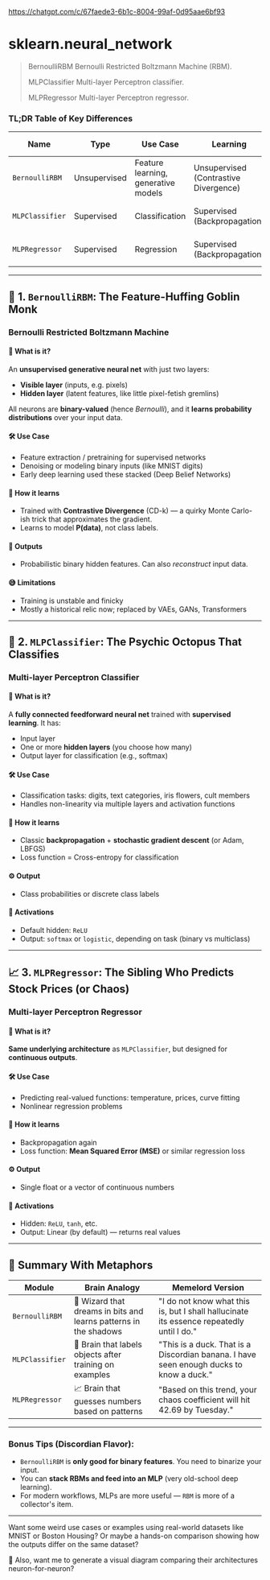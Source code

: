 https://chatgpt.com/c/67faede3-6b1c-8004-99af-0d95aae6bf93

# sklearn.neural_network
> BernoulliRBM Bernoulli Restricted Boltzmann Machine (RBM).
>
> MLPClassifier Multi-layer Perceptron classifier.
>
> MLPRegressor Multi-layer Perceptron regressor.

### TL;DR Table of Key Differences

| **Name** | **Type** | **Use Case** | **Learning** | **Layer Type** | **Output** | **Activation** |
|----------|----------|--------------|--------------|----------------|------------|----------------|
| `BernoulliRBM` | Unsupervised | Feature learning, generative models | Unsupervised (Contrastive Divergence) | One hidden layer | Binary activations | Logistic (sigmoid) |
| `MLPClassifier` | Supervised | Classification | Supervised (Backpropagation) | Multi-layer (deep) | Probabilities / Class labels | ReLU / tanh / logistic |
| `MLPRegressor` | Supervised | Regression | Supervised (Backpropagation) | Multi-layer (deep) | Continuous values | ReLU / tanh / logistic |

---

## 🔮 1. `BernoulliRBM`: The Feature-Huffing Goblin Monk
### Bernoulli Restricted Boltzmann Machine

#### 🧠 What is it?
An **unsupervised generative neural net** with just two layers:
- **Visible layer** (inputs, e.g. pixels)
- **Hidden layer** (latent features, like little pixel-fetish gremlins)

All neurons are **binary-valued** (hence *Bernoulli*), and it **learns probability distributions** over your input data.

#### 🛠️ Use Case
- Feature extraction / pretraining for supervised networks
- Denoising or modeling binary inputs (like MNIST digits)
- Early deep learning used these stacked (Deep Belief Networks)

#### 🔄 How it learns
- Trained with **Contrastive Divergence** (CD-k) — a quirky Monte Carlo-ish trick that approximates the gradient.
- Learns to model **P(data)**, not class labels.

#### 🎯 Outputs
- Probabilistic binary hidden features. Can also *reconstruct* input data.

#### 😅 Limitations
- Training is unstable and finicky
- Mostly a historical relic now; replaced by VAEs, GANs, Transformers

---

## 🧱 2. `MLPClassifier`: The Psychic Octopus That Classifies
### Multi-layer Perceptron Classifier

#### 🧠 What is it?
A **fully connected feedforward neural net** trained with **supervised learning**. It has:
- Input layer
- One or more **hidden layers** (you choose how many)
- Output layer for classification (e.g., softmax)

#### 🛠️ Use Case
- Classification tasks: digits, text categories, iris flowers, cult members
- Handles non-linearity via multiple layers and activation functions

#### 🔄 How it learns
- Classic **backpropagation** + **stochastic gradient descent** (or Adam, LBFGS)
- Loss function = Cross-entropy for classification

#### ⚙️ Output
- Class probabilities or discrete class labels

#### 🧠 Activations
- Default hidden: `ReLU`
- Output: `softmax` or `logistic`, depending on task (binary vs multiclass)

---

## 📈 3. `MLPRegressor`: The Sibling Who Predicts Stock Prices (or Chaos)
### Multi-layer Perceptron Regressor

#### 🧠 What is it?
**Same underlying architecture** as `MLPClassifier`, but designed for **continuous outputs**.

#### 🛠️ Use Case
- Predicting real-valued functions: temperature, prices, curve fitting
- Nonlinear regression problems

#### 🔄 How it learns
- Backpropagation again
- Loss function: **Mean Squared Error (MSE)** or similar regression loss

#### ⚙️ Output
- Single float or a vector of continuous numbers

#### 🧠 Activations
- Hidden: `ReLU`, `tanh`, etc.
- Output: Linear (by default) — returns real values

---

## 🧠 Summary With Metaphors

| Module | Brain Analogy | Memelord Version |
|--------|---------------|------------------|
| `BernoulliRBM` | 🧙 Wizard that dreams in bits and learns patterns in the shadows | "I do not know what this is, but I shall hallucinate its essence repeatedly until I do." |
| `MLPClassifier` | 🎯 Brain that labels objects after training on examples | "This is a duck. That is a Discordian banana. I have seen enough ducks to know a duck." |
| `MLPRegressor` | 📈 Brain that guesses numbers based on patterns | "Based on this trend, your chaos coefficient will hit 42.69 by Tuesday." |

---

### Bonus Tips (Discordian Flavor):
- `BernoulliRBM` is **only good for binary features**. You need to binarize your input.
- You can **stack RBMs and feed into an MLP** (very old-school deep learning).
- For modern workflows, MLPs are more useful — `RBM` is more of a collector's item.

---

Want some weird use cases or examples using real-world datasets like MNIST or Boston Housing? Or maybe a hands-on comparison showing how the outputs differ on the same dataset?

🧠 Also, want me to generate a visual diagram comparing their architectures neuron-for-neuron?